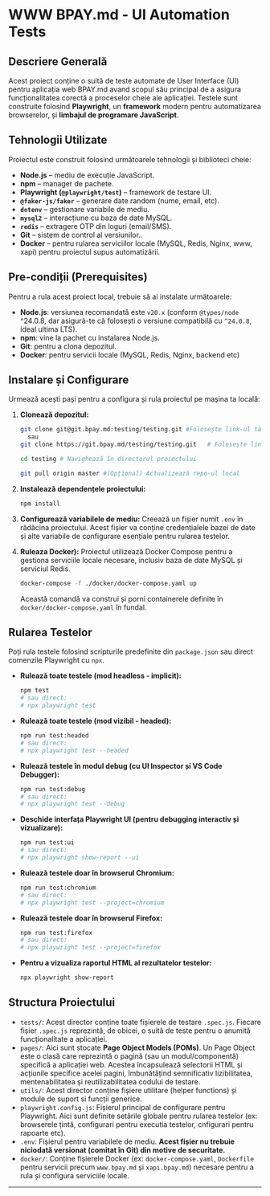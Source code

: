 # WWW BPAY.md - UI Automation Tests

## Descriere Generală
Acest proiect conține o suită de teste automate de User Interface (UI) pentru aplicația web BPAY.md avand scopul său principal de a asigura funcționalitatea corectă a proceselor cheie ale aplicației.
Testele sunt construite folosind **Playwright**, un **framework** modern pentru automatizarea browserelor, și **limbajul de programare JavaScript**.

## Tehnologii Utilizate
Proiectul este construit folosind următoarele tehnologii și biblioteci cheie:
- **Node.js** – mediu de execuție JavaScript.
- **npm** – manager de pachete.
- **Playwright (`@playwright/test`)** – framework de testare UI.
- **`@faker-js/faker`** – generare date random (nume, email, etc).
- **`dotenv`** – gestionare variabile de mediu.
- **`mysql2`** – interacțiune cu baza de date MySQL.
- **`redis`** – extragere OTP din loguri (email/SMS).
- **Git** – sistem de control al versiunilor..
- **Docker** – pentru rularea serviciilor locale (MySQL, Redis, Nginx, www, xapi) pentru proiectul supus automatizării.

## Pre-condiții (Prerequisites)
Pentru a rula acest proiect local, trebuie să ai instalate următoarele:
* **Node.js**: versiunea recomandată este `v20.x` (conform `@types/node` ^24.0.8, dar asigură-te că folosești o versiune compatibilă cu `^24.0.8`, ideal ultima LTS).
* **npm**: vine la pachet cu instalarea Node.js.
* **Git**: pentru a clona depozitul.
* **Docker**: pentru servicii locale (MySQL, Redis, Nginx, backend etc)

## Instalare și Configurare
Urmează acești pași pentru a configura și rula proiectul pe mașina ta locală:
1.  **Clonează depozitul:**
     ```bash
    git clone git@git.bpay.md:testing/testing.git #Folosește link-ul tău SSH
       sau
    git clone https://git.bpay.md/testing/testing.git   # Folosește link-ul tău HTTPS
    ```
    ```bash
    cd testing # Navighează în directorul proiectului
    ```
    ```bash
    git pull origin master #(Opțional) Actualizează repo-ul local

2.  **Instalează dependențele proiectului:**
    ```bash
    npm install
    ```
3.  **Configurează variabilele de mediu:**
    Creează un fișier numit `.env` în rădăcina proiectului. Acest fișier va conține credențialele bazei de date și alte variabile de configurare esențiale pentru rularea testelor.
   
4.  **Ruleaza Docker):**
    Proiectul utilizează Docker Compose pentru a gestiona serviciile locale necesare, inclusiv baza de date MySQL și serviciul Redis.

    ```bash
    docker-compose -f ./docker/docker-compose.yaml up
    ```
    Această comandă va construi și porni containerele definite în `docker/docker-compose.yaml` în fundal. 

## Rularea Testelor
Poți rula testele folosind scripturile predefinite din `package.json` sau direct comenzile Playwright cu `npx`.
* **Rulează toate testele (mod headless - implicit):**
    ```bash
    npm test
    # sau direct:
    # npx playwright test
    ```

* **Rulează toate testele (mod vizibil - headed):**
    ```bash
    npm run test:headed
    # sau direct:
    # npx playwright test --headed
    ```

* **Rulează testele în modul debug (cu UI Inspector și VS Code Debugger):**
    ```bash
    npm run test:debug
    # sau direct:
    # npx playwright test --debug
    ```

* **Deschide interfața Playwright UI (pentru debugging interactiv și vizualizare):**
    ```bash
    npm run test:ui
    # sau direct:
    # npx playwright show-report --ui
    ```

* **Rulează testele doar în browserul Chromium:**
    ```bash
    npm run test:chromium
    # sau direct:
    # npx playwright test --project=chromium
    ```

* **Rulează testele doar în browserul Firefox:**
    ```bash
    npm run test:firefox
    # sau direct:
    # npx playwright test --project=firefox
    ```

* **Pentru a vizualiza raportul HTML al rezultatelor testelor:**
    ```bash
    npx playwright show-report
    ```

## Structura Proiectului
* `tests/`: Acest director conține toate fișierele de testare `.spec.js`. Fiecare fișier `.spec.js` reprezintă, de obicei, o suită de teste pentru o anumită funcționalitate a aplicației.
* `pages/`: Aici sunt stocate **Page Object Models (POMs)**. Un Page Object este o clasă care reprezintă o pagină (sau un modul/componentă) specifică a aplicației web. Acestea încapsulează selectorii HTML și acțiunile specifice acelei pagini, îmbunătățind semnificativ lizibilitatea, mentenabilitatea și reutilizabilitatea codului de testare.
* `utils/`: Acest director conține fișiere utilitare (helper functions) și module de suport si funcții generice. 
* `playwright.config.js`: Fișierul principal de configurare pentru Playwright. Aici sunt definite setările globale pentru rularea testelor (ex: browserele țintă, configurari pentru executia testelor, cnfigurari pentru rapoarte etc).
* `.env`: Fișierul pentru variabilele de mediu. **Acest fișier nu trebuie niciodată versionat (comitat în Git) din motive de securitate.**
* `docker/`: Conține fișierele Docker (ex: `docker-compose.yaml`, `Dockerfile` pentru servicii precum `www.bpay.md` și `xapi.bpay.md`) necesare pentru a rula și configura serviciile locale.
---
